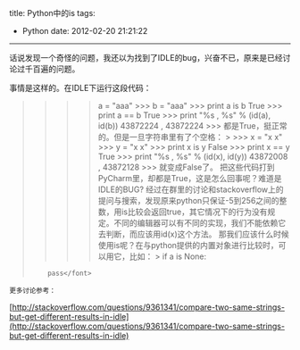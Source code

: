 title: Python中的is
tags:
  - Python
date: 2012-02-20 21:21:22
---

话说发现一个奇怪的问题，我还以为找到了IDLE的bug，兴奋不已，原来是已经讨论过千百遍的问题。

事情是这样的。在IDLE下运行这段代码：

> >>> a = "aaa"
>     >>> b = "aaa"
>     >>> print a is b
>     True
>     >>> print a == b
>     True
>     >>> print "%s , %s" % (id(a), id(b))
>     43872224 , 43872224
>     >>> 
    都是True，挺正常的。但是一旦字符串里有了个空格：
    > >>> x = "x x"
>     >>> y = "x x"
>     >>> print x is y
>     False
>     >>> print x == y
>     True
>     >>> print "%s , %s" % (id(x), id(y))
>     43872008 , 43872128
>     >>> 
    就变成False了。
    把这些代码打到PyCharm里，却都是True，这是怎么回事呢？难道是IDLE的BUG?
    经过在群里的讨论和stackoverflow上的提问与搜索，发现原来python只保证-5到256之间的整数，用is比较会返回true，其它情况下的行为没有规定。不同的编辑器可以有不同的实现，我们不能依赖它去判断，而应该用id(x)这个方法。
    那我们应该什么时候使用is呢？在与python提供的内置对象进行比较时，可以用它，比如：
    > <font style="background-color: #ffffff">if a is None:
> 
>         pass</font>
    更多讨论参考：

[http://stackoverflow.com/questions/9361341/compare-two-same-strings-but-get-different-results-in-idle](http://stackoverflow.com/questions/9361341/compare-two-same-strings-but-get-different-results-in-idle)